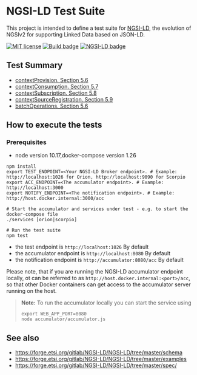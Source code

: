# NGSI-LD Test Suite

This project is intended to define a test suite for [NGSI-LD](https://www.etsi.org/deliver/etsi_gs/CIM/001_099/004/01.01.01_60/gs_CIM004v010101p.pdf),
the evolution of NGSIv2 for supporting Linked Data based on JSON-LD.

[![MIT license][license-image]][license-url]
[![Build badge](https://img.shields.io/travis/FIWARE/NGSI-LD_TestSuite.svg?branch=master "Travis build status")](https://travis-ci.org/FIWARE/NGSI-LD_TestSuite/?branch=master)
[![NGSI-LD badge](https://img.shields.io/badge/NGSI-LD-red.svg)](https://www.etsi.org/deliver/etsi_gs/CIM/001_099/009/01.01.01_60/gs_CIM009v010101p.pdf)

## Test Summary

* [contextProvision. Section 5.6](./)
* [contextConsumption. Section 5.7](./contextConsumption)
* [contextSubscription. Section 5.8](./contextSubscription)
* [contextSourceRegistration. Section 5.9](./contextSourceRegistration)
* [batchOperations. Section 5.6](./batchOperations)

## How to execute the tests

### Prerequisites

* node version 10.17,docker-compose version 1.26


```console
npm install
export TEST_ENDPOINT=<Your NGSI-LD Broker endpoint>. # Example: http://localhost:1026 for Orion, http://localhost:9090 for Scorpio
export ACC_ENDPOINT=<The accumulator endpoint>. # Example: http://localhost:3000
export NOTIFY_ENDPOINT=<The notification endpoint>. # Example: http://host.docker.internal:3000/acc

# Start the accumulator and services under test - e.g. to start the docker-compose file
./services [orion|scorpio]

# Run the test suite
npm test
```

-  the test endpoint is `http://localhost:1026` By default
-  the accumulator endpoint is `http://localhost:8080` By default
-  the notification endpoint is `http://accumulator:8080/acc` By default

Please note, that if you are running the NGSI-LD accumulator endpoint locally,
ot can be referred to as  `http://host.docker.internal:<port>/acc`, so that  other Docker containers can get access to the accumulator server running on the host.

> **Note:** To run the accumulator locally you can start the service using
> ```console
> export WEB_APP_PORT=8080
> node accumulator/accumulator.js
> ```

[license-image]: https://img.shields.io/badge/license-MIT-blue.svg
[license-url]: LICENSE

## See also

* https://forge.etsi.org/gitlab/NGSI-LD/NGSI-LD/tree/master/schema
* https://forge.etsi.org/gitlab/NGSI-LD/NGSI-LD/tree/master/examples
* https://forge.etsi.org/gitlab/NGSI-LD/NGSI-LD/tree/master/spec/
